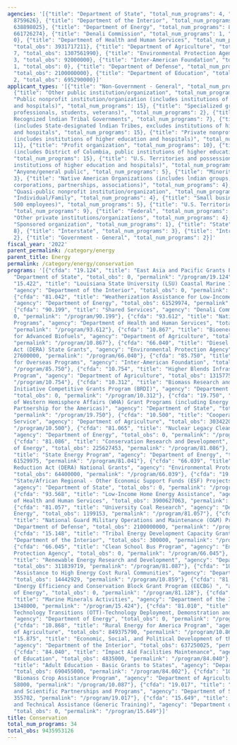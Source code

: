 ```yaml
---
agencies: '[{"title": "Department of State", "total_num_programs": 4, "total_obs":
  8759626}, {"title": "Department of the Interior", "total_num_programs": 5, "total_obs":
  638898025}, {"title": "Department of Energy", "total_num_programs": 8, "total_obs":
  661726274}, {"title": "Denali Commission", "total_num_programs": 1, "total_obs":
  0}, {"title": "Department of Health and Human Services", "total_num_programs": 2,
  "total_obs": 3931717211}, {"title": "Department of Agriculture", "total_num_programs":
  7, "total_obs": 1307561990}, {"title": "Environmental Protection Agency", "total_num_programs":
  3, "total_obs": 92000000}, {"title": "Inter-American Foundation", "total_num_programs":
  1, "total_obs": 0}, {"title": "Department of Defense", "total_num_programs": 1,
  "total_obs": 2100000000}, {"title": "Department of Education", "total_num_programs":
  2, "total_obs": 695290000}]'
applicant_types: '[{"title": "Non-Government - General", "total_num_programs": 6},
  {"title": "Other public institution/organization", "total_num_programs": 8}, {"title":
  "Public nonprofit institution/organization (includes institutions of higher education
  and hospitals)", "total_num_programs": 15}, {"title": "Specialized group (e.g. health
  professionals, students, veterans)", "total_num_programs": 2}, {"title": "Federally
  Recognized lndian Tribal Governments", "total_num_programs": 7}, {"title": "Local
  (includes State-designated lndian Tribes, excludes institutions of higher education
  and hospitals", "total_num_programs": 15}, {"title": "Private nonprofit institution/organization
  (includes institutions of higher education and hospitals)", "total_num_programs":
  11}, {"title": "Profit organization", "total_num_programs": 10}, {"title": "State
  (includes District of Columbia, public institutions of higher education and hospitals)",
  "total_num_programs": 15}, {"title": "U.S. Territories and possessions (includes
  institutions of higher education and hospitals)", "total_num_programs": 6}, {"title":
  "Anyone/general public", "total_num_programs": 5}, {"title": "Minority group", "total_num_programs":
  3}, {"title": "Native American Organizations (includes lndian groups, cooperatives,
  corporations, partnerships, associations)", "total_num_programs": 4}, {"title":
  "Quasi-public nonprofit institution/organization", "total_num_programs": 5}, {"title":
  "Individual/Family", "total_num_programs": 4}, {"title": "Small business (less than
  500 employees)", "total_num_programs": 5}, {"title": "U.S. Territories and possessions",
  "total_num_programs": 9}, {"title": "Federal", "total_num_programs": 3}, {"title":
  "Other private institutions/organizations", "total_num_programs": 4}, {"title":
  "Sponsored organization", "total_num_programs": 1}, {"title": "State", "total_num_programs":
  8}, {"title": "Interstate", "total_num_programs": 3}, {"title": "Intrastate", "total_num_programs":
  2}, {"title": "Government - General", "total_num_programs": 2}]'
fiscal_year: '2022'
parent_permalink: /category/energy
parent_title: Energy
permalink: /category/energy/conservation
programs: '[{"cfda": "19.124", "title": "East Asia and Pacific Grants Program", "agency":
  "Department of State", "total_obs": 0, "permalink": "/program/19.124"}, {"cfda":
  "15.422", "title": "Louisiana State University (LSU) Coastal Marine Institute  (CMI)",
  "agency": "Department of the Interior", "total_obs": 0, "permalink": "/program/15.422"},
  {"cfda": "81.042", "title": "Weatherization Assistance for Low-Income Persons",
  "agency": "Department of Energy", "total_obs": 61529974, "permalink": "/program/81.042"},
  {"cfda": "90.199", "title": "Shared Services", "agency": "Denali Commission", "total_obs":
  0, "permalink": "/program/90.199"}, {"cfda": "93.612", "title": "Native American
  Programs", "agency": "Department of Health and Human Services", "total_obs": 31090148,
  "permalink": "/program/93.612"}, {"cfda": "10.867", "title": "Bioenergy Program
  for Advanced Biofuels", "agency": "Department of Agriculture", "total_obs": 8685731,
  "permalink": "/program/10.867"}, {"cfda": "66.040", "title": "Diesel Emissions Reduction
  Act (DERA) State Grants", "agency": "Environmental Protection Agency", "total_obs":
  27600000, "permalink": "/program/66.040"}, {"cfda": "85.750", "title": "IAF Assistance
  for Overseas Programs", "agency": "Inter-American Foundation", "total_obs": 0, "permalink":
  "/program/85.750"}, {"cfda": "10.754", "title": "Higher Blends Infrastructure Incentive
  Program", "agency": "Department of Agriculture", "total_obs": 131577523, "permalink":
  "/program/10.754"}, {"cfda": "10.312", "title": "Biomass Research and Development
  Initiative Competitive Grants Program (BRDI)", "agency": "Department of Agriculture",
  "total_obs": 0, "permalink": "/program/10.312"}, {"cfda": "19.750", "title": "Bureau
  of Western Hemisphere Affairs (WHA) Grant Programs (including Energy and Climate
  Partnership for the Americas)", "agency": "Department of State", "total_obs": 8403924,
  "permalink": "/program/19.750"}, {"cfda": "10.500", "title": "Cooperative Extension
  Service", "agency": "Department of Agriculture", "total_obs": 303422017, "permalink":
  "/program/10.500"}, {"cfda": "81.065", "title": "Nuclear Legacy Cleanup Program",
  "agency": "Department of Energy", "total_obs": 0, "permalink": "/program/81.065"},
  {"cfda": "81.086", "title": "Conservation Research and Development", "agency": "Department
  of Energy", "total_obs": 225627453, "permalink": "/program/81.086"}, {"cfda": "81.041",
  "title": "State Energy Program", "agency": "Department of Energy", "total_obs":
  61529975, "permalink": "/program/81.041"}, {"cfda": "66.039", "title": "Diesel Emission
  Reduction Act (DERA) National Grants", "agency": "Environmental Protection Agency",
  "total_obs": 64400000, "permalink": "/program/66.039"}, {"cfda": "19.989", "title":
  "State/African Regional - Other Economic Support Funds (ESF) Projects/Programs",
  "agency": "Department of State", "total_obs": 0, "permalink": "/program/19.989"},
  {"cfda": "93.568", "title": "Low-Income Home Energy Assistance", "agency": "Department
  of Health and Human Services", "total_obs": 3900627063, "permalink": "/program/93.568"},
  {"cfda": "81.057", "title": "University Coal Research", "agency": "Department of
  Energy", "total_obs": 1199153, "permalink": "/program/81.057"}, {"cfda": "12.401",
  "title": "National Guard Military Operations and Maintenance (O&M) Projects", "agency":
  "Department of Defense", "total_obs": 2100000000, "permalink": "/program/12.401"},
  {"cfda": "15.148", "title": "Tribal Energy Development Capacity Grants", "agency":
  "Department of the Interior", "total_obs": 300000, "permalink": "/program/15.148"},
  {"cfda": "66.045", "title": "Clean School Bus Program", "agency": "Environmental
  Protection Agency", "total_obs": 0, "permalink": "/program/66.045"}, {"cfda": "81.087",
  "title": "Renewable Energy Research and Development", "agency": "Department of Energy",
  "total_obs": 311839719, "permalink": "/program/81.087"}, {"cfda": "10.859", "title":
  "Assistance to High Energy Cost Rural Communities", "agency": "Department of Agriculture",
  "total_obs": 14442929, "permalink": "/program/10.859"}, {"cfda": "81.128", "title":
  "Energy Efficiency and Conservation Block Grant Program (EECBG) ", "agency": "Department
  of Energy", "total_obs": 0, "permalink": "/program/81.128"}, {"cfda": "15.424",
  "title": "Marine Minerals Activities", "agency": "Department of the Interior", "total_obs":
  1348000, "permalink": "/program/15.424"}, {"cfda": "81.010", "title": "Office of
  Technology Transitions (OTT)-Technology Deployment, Demonstration and Commercialization",
  "agency": "Department of Energy", "total_obs": 0, "permalink": "/program/81.010"},
  {"cfda": "10.868", "title": "Rural Energy for America Program", "agency": "Department
  of Agriculture", "total_obs": 849375790, "permalink": "/program/10.868"}, {"cfda":
  "15.875", "title": "Economic, Social, and Political Development of the Territories",
  "agency": "Department of the Interior", "total_obs": 637250025, "permalink": "/program/15.875"},
  {"cfda": "84.040", "title": "Impact Aid Facilities Maintenance", "agency": "Department
  of Education", "total_obs": 4835000, "permalink": "/program/84.040"}, {"cfda": "84.002",
  "title": "Adult Education - Basic Grants to States", "agency": "Department of Education",
  "total_obs": 690455000, "permalink": "/program/84.002"}, {"cfda": "10.087", "title":
  "Biomass Crop Assistance Program", "agency": "Department of Agriculture", "total_obs":
  58000, "permalink": "/program/10.087"}, {"cfda": "19.017", "title": "Environmental
  and Scientific Partnerships and Programs", "agency": "Department of State", "total_obs":
  355702, "permalink": "/program/19.017"}, {"cfda": "15.649", "title": "Service Training
  and Technical Assistance (Generic Training)", "agency": "Department of the Interior",
  "total_obs": 0, "permalink": "/program/15.649"}]'
title: Conservation
total_num_programs: 34
total_obs: 9435953126
---
```

